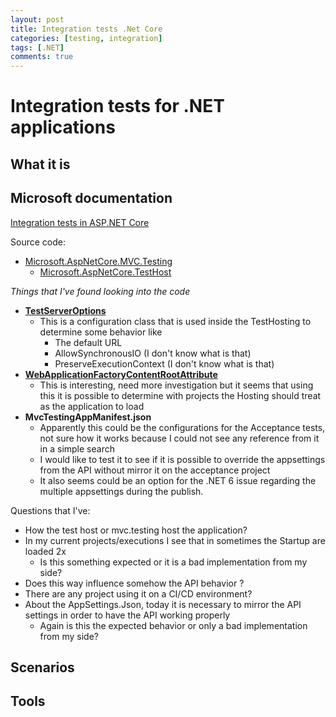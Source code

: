 ```yaml
---
layout: post
title: Integration tests .Net Core
categories: [testing, integration]
tags: [.NET]
comments: true
---
```


# Integration tests for .NET applications

## What it is
## Microsoft documentation

[Integration tests in ASP.NET Core](https://docs.microsoft.com/en-us/aspnet/core/test/integration-tests?view=aspnetcore-6.0)

Source code:  
- [Microsoft.AspNetCore.MVC.Testing](https://github.com/dotnet/aspnetcore/tree/main/src/Mvc/Mvc.Testing/src)
  - [Microsoft.AspNetCore.TestHost](https://github.com/dotnet/aspnetcore/tree/main/src/Hosting/TestHost/src)


_Things that I've found looking into the code_
- **[TestServerOptions](https://github.dev/dotnet/aspnetcore/blob/1852bb78776cbcf0c6f6daaa238e4a0c525366fc/src/Hosting/TestHost/src/TestServerOptions.cs#L28)**
  - This is a configuration class that is used inside the TestHosting to determine some behavior like
    - The default URL
    - AllowSynchronousIO (I don't know what is that)
    - PreserveExecutionContext (I don't know what is that)
- **[WebApplicationFactoryContentRootAttribute](https://github.com/dotnet/aspnetcore/blob/1852bb78776cbcf0c6f6daaa238e4a0c525366fc/src/Mvc/Mvc.Testing/src/WebApplicationFactoryContentRootAttribute.cs)**
  - This is interesting, need more investigation but it seems that using this it is possible to determine with projects the Hosting should treat as the application to load
- **MvcTestingAppManifest.json**
  - Apparently this could be the configurations for the Acceptance tests, not sure how it works because I could not see any reference from it in a simple search
  - I would like to test it to see if it is possible to override the appsettings from the API without mirror it on the acceptance project
  - It also seems could be an option for the .NET 6 issue regarding the multiple appsettings during the publish.


Questions that I've:

- How the test host or mvc.testing host the application?
- In my current projects/executions I see that in sometimes the Startup are loaded 2x
  - Is this something expected or it is a bad implementation from my side?
- Does this way influence somehow the API behavior ?
- There are any project using it on a CI/CD environment?
- About the AppSettings.Json, today it is necessary to mirror the API settings in order to have the API working properly
  - Again is this the expected behavior or only a bad implementation from my side?

## Scenarios
## Tools
